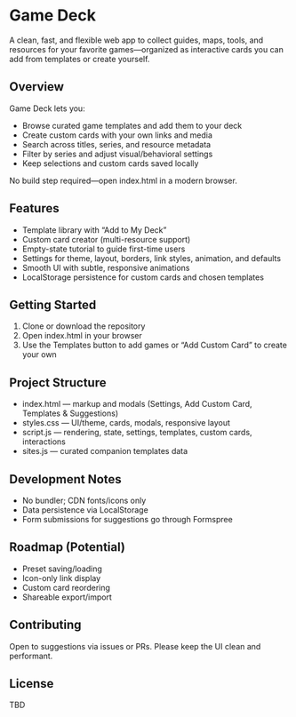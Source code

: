 # Game Deck

A clean, fast, and flexible web app to collect guides, maps, tools, and resources for your favorite games—organized as interactive cards you can add from templates or create yourself.

## Overview
Game Deck lets you:
- Browse curated game templates and add them to your deck
- Create custom cards with your own links and media
- Search across titles, series, and resource metadata
- Filter by series and adjust visual/behavioral settings
- Keep selections and custom cards saved locally

No build step required—open index.html in a modern browser.

## Features
- Template library with “Add to My Deck”
- Custom card creator (multi-resource support)
- Empty-state tutorial to guide first-time users
- Settings for theme, layout, borders, link styles, animation, and defaults
- Smooth UI with subtle, responsive animations
- LocalStorage persistence for custom cards and chosen templates

## Getting Started
1. Clone or download the repository
2. Open index.html in your browser
3. Use the Templates button to add games or “Add Custom Card” to create your own

## Project Structure
- index.html — markup and modals (Settings, Add Custom Card, Templates & Suggestions)
- styles.css — UI/theme, cards, modals, responsive layout
- script.js — rendering, state, settings, templates, custom cards, interactions
- sites.js — curated companion templates data

## Development Notes
- No bundler; CDN fonts/icons only
- Data persistence via LocalStorage
- Form submissions for suggestions go through Formspree

## Roadmap (Potential)
- Preset saving/loading
- Icon-only link display
- Custom card reordering
- Shareable export/import

## Contributing
Open to suggestions via issues or PRs. Please keep the UI clean and performant.

## License
TBD

